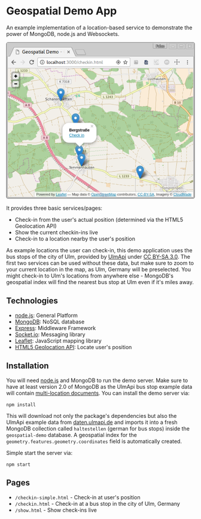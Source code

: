 # Geospatial Demo App

An example implementation of a location-based service to demonstrate the power of MongoDB, node.js and Websockets.

![Screenshot](screenshot.png)

It provides three basic services/pages: 
* Check-in from the user's actual position (determined via the HTML5 Geolocation API)
* Show the current checkin-ins live
* Check-in to a location nearby the user's position

As example locations the user can check-in, this demo application uses the bus stops of the city of Ulm, provided by [UlmApi](http://ulmapi.de) under [CC BY-SA 3.0](http://creativecommons.org/licenses/by-sa/3.0/). The first two services can be used without these data, but make sure to  zoom to your current location in the map, as Ulm, Germany will be preselected.
You might check-in to Ulm's locations from anywhere else - MongoDB's geospatial index will find the nearest bus stop at Ulm even if it's miles away.

## Technologies

* [node.js](http://nodejs.org): General Platform
* [MongoDB](http://mongodb.com): NoSQL database
* [Express](http://expressjs.com): Middleware Framework
* [Socket.io](http://socket.io): Messaging library
* [Leaflet](http://leafletjs.com): JavaScript mapping library
* [HTML5 Geolocation API](http://www.w3schools.com/html/html5_geolocation.asp): Locate user's position

## Installation

You will need [node.js](http://nodejs.org) and MongoDB to run the demo server. Make sure to have at least version 2.0 of MongoDB as the UlmApi bus stop example data will contain [multi-location documents](http://docs.mongodb.org/manual/core/geospatial-indexes/#multi-location-documents).
You can install the demo server via:

	npm install

This will download not only the package's dependencies but also the UlmApi example data from [daten.ulmapi.de](http://daten.ulmapi.de/_utils/database.html?haltestellen) and imports it into a fresh MongoDB collection called `haltestellen` (german for bus stops) inside the `geospatial-demo` database. A geospatial index for the `geometry.features.geometry.coordinates` field is automatically created.

Simple start the server via:

	npm start

## Pages

* `/checkin-simple.html` - Check-in at user's position
* `/checkin.html` - Check-in at a bus stop in the city of Ulm, Germany
* `/show.html` - Show check-ins live